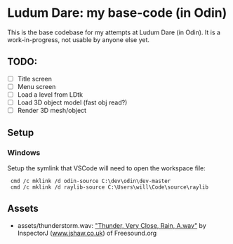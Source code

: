 # Ludum Dare: my base-code (in Odin)

This is the base codebase for my attempts at Ludum Dare (in Odin). It is a
work-in-progress, not usable by anyone else yet.

## TODO:

- [ ] Title screen
- [ ] Menu screen
- [ ] Load a level from LDtk
- [ ] Load 3D object model (fast obj read?)
- [ ] Render 3D mesh/object

## Setup

### Windows

Setup the symlink that VSCode will need to open the workspace file:

```
 cmd /c mklink /d odin-source C:\dev\odin\dev-master
 cmd /c mklink /d raylib-source C:\Users\will\Code\source\raylib
```

## Assets

* assets/thunderstorm.wav: ["Thunder, Very Close, Rain, A.wav"][thunder] by
  InspectorJ (www.jshaw.co.uk) of Freesound.org

[thunder]: https://freesound.org/people/InspectorJ/sounds/360328/ "Thunder, Very Close, Rain, A.wav"

